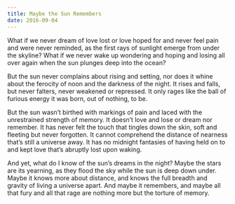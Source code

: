 ```yaml
---
title: Maybe the Sun Remembers
date: 2016-09-04
---
```


What if we never dream of love lost or love hoped for and never feel pain and were never reminded, as the first rays of sunlight emerge from under the skyline? What if we never wake up wondering and hoping and losing all over again when the sun plunges deep into the ocean?

But the sun never complains about rising and setting, nor does it whine about the ferocity of noon and the darkness of the night. It rises and falls, but never falters, never weakened or repressed. It only rages like the ball of furious energy it was born, out of nothing, to be.

<!--excerpt-->

But the sun wasn’t birthed with markings of pain and laced with the unrestrained strength of memory. It doesn’t love and lose or dream nor remember. It has never felt the touch that tingles down the skin, soft and fleeting but never forgotten. It cannot comprehend the distance of nearness that’s still a universe away. It has no midnight fantasies of having held on to and kept love that’s abruptly lost upon waking.

And yet, what do I know of the sun’s dreams in the night? Maybe the stars are its yearning, as they flood the sky while the sun is deep down under. Maybe it knows more about distance, and knows the full breadth and gravity of living a universe apart. And maybe it remembers, and maybe all that fury and all that rage are nothing more but the torture of memory.
